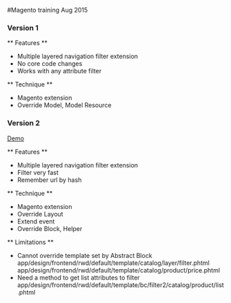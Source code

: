 #Magento training Aug 2015

### Version 1

** Features **
- Multiple layered navigation filter extension
- No core code changes
- Works with any attribute filter

** Technique **
- Magento extension
- Override Model, Model Resource

### Version 2
[Demo](http://10.87.1.77/mage_training/women/new-arrivals.html)

** Features **
- Multiple layered navigation filter extension
- Filter very fast
- Remember url by hash

** Technique **
- Magento extension
- Override Layout
- Extend event
- Override Block, Helper

** Limitations **
- Cannot override template set by Abstract Block
app/design/frontend/rwd/default/template/catalog/layer/filter.phtml
app/design/frontend/rwd/default/template/catalog/product/price.phtml
- Need a method to get list attributes to filter
app/design/frontend/rwd/default/template/bc/filter2/catalog/product/list.phtml